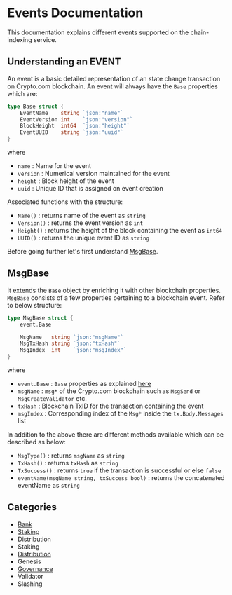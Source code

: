# Events Documentation
This documentation explains different events supported on the chain-indexing service.

## Understanding an EVENT
 An event is a basic detailed representation of an state change transaction on Crypto.com blockchain. An event will always have the `Base` properties which are:
```go
type Base struct {
	EventName    string `json:"name"`
	EventVersion int    `json:"version"`
	BlockHeight  int64  `json:"height"`
	EventUUID    string `json:"uuid"`
}
```
where  
* `name` : Name for the event  
* `version` : Numerical version maintained for the event  
* `height` : Block height of the event  
* `uuid` : Unique ID that is assigned on event creation  

Associated functions with the structure:  
* `Name()` : returns name of the event as `string`  
* `Version()` : returns the event version as `int`  
* `Height()` : returns the height of the block containing the event as `int64`
* `UUID()` : returns the unique event ID as `string`  

Before going further let's first understand [MsgBase](./README.md#MsgBase).

## MsgBase
It extends the `Base` object by enriching it with other blockchain properties. `MsgBase` consists of a few properties pertaining to a blockchain event. Refer to below structure:

```go
type MsgBase struct {
	event.Base

	MsgName   string `json:"msgName"`
	MsgTxHash string `json:"txHash"`
	MsgIndex  int    `json:"msgIndex"`
}
```
where  
* `event.Base` : `Base` properties as explained [here](./README.md#Understanding-an-EVENT)  
* `msgName` : `msg*` of the Crypto.com blockchain such as `MsgSend` or `MsgCreateValidator` etc.  
* `txHash` : Blockchain TxID for the transaction containing the event  
* `msgIndex` : Corresponding index of the `Msg*` inside the `tx.Body.Messages` list  

In addition to the above there are different methods available which can be described as below:  
* `MsgType()` : returns `msgName` as `string`  
* `TxHash()` : returns `txHash` as `string`  
* `TxSuccess()` : returns `true` if the transaction is successful or else `false`  
* `eventName(msgName string, txSuccess bool)` : returns the concatenated eventName as `string`  


## Categories
- [Bank](./bank)
- [Staking](./staking)
- Distribution
- Staking
- [Distribution](./distribution)
- Genesis
- [Governance](./governance)
- Validator
- Slashing